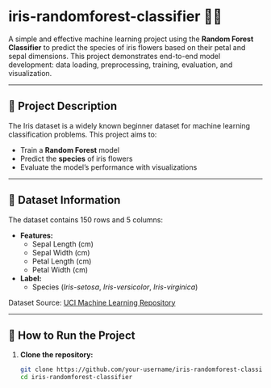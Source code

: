 # iris-randomforest-classifier 🌸🌳

A simple and effective machine learning project using the **Random Forest Classifier** to predict the species of iris flowers based on their petal and sepal dimensions. This project demonstrates end-to-end model development: data loading, preprocessing, training, evaluation, and visualization.

---

## 📁 Project Description

The Iris dataset is a widely known beginner dataset for machine learning classification problems. This project aims to:
- Train a **Random Forest** model
- Predict the **species** of iris flowers
- Evaluate the model’s performance with visualizations

---

## 🧾 Dataset Information

The dataset contains 150 rows and 5 columns:
- **Features:**
  - Sepal Length (cm)
  - Sepal Width (cm)
  - Petal Length (cm)
  - Petal Width (cm)
- **Label:**
  - Species (*Iris-setosa*, *Iris-versicolor*, *Iris-virginica*)

Dataset Source: [UCI Machine Learning Repository](https://archive.ics.uci.edu/ml/datasets/iris)

---

## 🚀 How to Run the Project

1. **Clone the repository:**
   ```bash
   git clone https://github.com/your-username/iris-randomforest-classifier.git
   cd iris-randomforest-classifier
